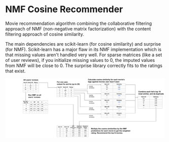 # NMF Cosine Recommender
Movie recommendation algorithm combining the collaborative filtering approach of NMF (non-negative matrix factorization) with the content filtering approach of cosine similarity.

The main dependencies are scikit-learn (for cosine similarity) and surprise (for NMF). Scikit-learn has a major flaw in its NMF implementation which is that missing values aren't handled very well. For sparse matrices (like a set of user reviews), if you initialize missing values to 0, the imputed values from NMF will be close to 0. The surprise library correctly fits to the ratings that exist.

![NMF-Cosine schema](NMF-Cosine.svg)
